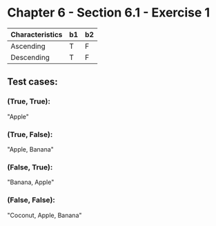 # Chapter 6 - Section 6.1 - Exercise 1

| Characteristics | b1 | b2 |
|-----------------|----|----|
| Ascending       | T  | F  |
| Descending      | T  | F  |

## Test cases:

### (True, True):
"Apple"

### (True, False):
"Apple, Banana"

### (False, True):
"Banana, Apple"

### (False, False):

"Coconut, Apple, Banana"